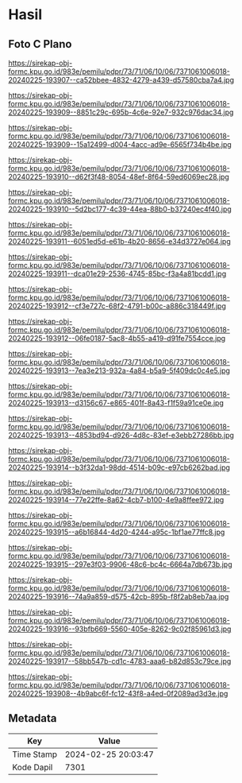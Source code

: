 # Hasil

## Foto C Plano

https://sirekap-obj-formc.kpu.go.id/983e/pemilu/pdpr/73/71/06/10/06/7371061006018-20240225-193907--ca52bbee-4832-4279-a439-d57580cba7a4.jpg

https://sirekap-obj-formc.kpu.go.id/983e/pemilu/pdpr/73/71/06/10/06/7371061006018-20240225-193909--8851c29c-695b-4c6e-92e7-932c976dac34.jpg

https://sirekap-obj-formc.kpu.go.id/983e/pemilu/pdpr/73/71/06/10/06/7371061006018-20240225-193909--15a12499-d004-4acc-ad9e-6565f734b4be.jpg

https://sirekap-obj-formc.kpu.go.id/983e/pemilu/pdpr/73/71/06/10/06/7371061006018-20240225-193910--d62f3f48-8054-48ef-8f64-59ed6069ec28.jpg

https://sirekap-obj-formc.kpu.go.id/983e/pemilu/pdpr/73/71/06/10/06/7371061006018-20240225-193910--5d2bc177-4c39-44ea-88b0-b37240ec4f40.jpg

https://sirekap-obj-formc.kpu.go.id/983e/pemilu/pdpr/73/71/06/10/06/7371061006018-20240225-193911--6051ed5d-e61b-4b20-8656-e34d3727e064.jpg

https://sirekap-obj-formc.kpu.go.id/983e/pemilu/pdpr/73/71/06/10/06/7371061006018-20240225-193911--dca01e29-2536-4745-85bc-f3a4a81bcdd1.jpg

https://sirekap-obj-formc.kpu.go.id/983e/pemilu/pdpr/73/71/06/10/06/7371061006018-20240225-193912--cf3e727c-68f2-4791-b00c-a886c318449f.jpg

https://sirekap-obj-formc.kpu.go.id/983e/pemilu/pdpr/73/71/06/10/06/7371061006018-20240225-193912--06fe0187-5ac8-4b55-a419-d91fe7554cce.jpg

https://sirekap-obj-formc.kpu.go.id/983e/pemilu/pdpr/73/71/06/10/06/7371061006018-20240225-193913--7ea3e213-932a-4a84-b5a9-5f409dc0c4e5.jpg

https://sirekap-obj-formc.kpu.go.id/983e/pemilu/pdpr/73/71/06/10/06/7371061006018-20240225-193913--d3156c67-e865-401f-8a43-f1f59a91ce0e.jpg

https://sirekap-obj-formc.kpu.go.id/983e/pemilu/pdpr/73/71/06/10/06/7371061006018-20240225-193913--4853bd94-d926-4d8c-83ef-e3ebb27286bb.jpg

https://sirekap-obj-formc.kpu.go.id/983e/pemilu/pdpr/73/71/06/10/06/7371061006018-20240225-193914--b3f32da1-98dd-4514-b09c-e97cb6262bad.jpg

https://sirekap-obj-formc.kpu.go.id/983e/pemilu/pdpr/73/71/06/10/06/7371061006018-20240225-193914--77e22ffe-8a62-4cb7-b100-4e9a8ffee972.jpg

https://sirekap-obj-formc.kpu.go.id/983e/pemilu/pdpr/73/71/06/10/06/7371061006018-20240225-193915--a6b16844-4d20-4244-a95c-1bf1ae77ffc8.jpg

https://sirekap-obj-formc.kpu.go.id/983e/pemilu/pdpr/73/71/06/10/06/7371061006018-20240225-193915--297e3f03-9906-48c6-bc4c-6664a7db673b.jpg

https://sirekap-obj-formc.kpu.go.id/983e/pemilu/pdpr/73/71/06/10/06/7371061006018-20240225-193916--74a9a859-d575-42cb-895b-f8f2ab8eb7aa.jpg

https://sirekap-obj-formc.kpu.go.id/983e/pemilu/pdpr/73/71/06/10/06/7371061006018-20240225-193916--93bfb669-5560-405e-8262-9c02f85961d3.jpg

https://sirekap-obj-formc.kpu.go.id/983e/pemilu/pdpr/73/71/06/10/06/7371061006018-20240225-193917--58bb547b-cd1c-4783-aaa6-b82d853c79ce.jpg

https://sirekap-obj-formc.kpu.go.id/983e/pemilu/pdpr/73/71/06/10/06/7371061006018-20240225-193908--4b9abc6f-fc12-43f8-a4ed-0f2089ad3d3e.jpg


## Metadata

| Key        | Value               |
| ---------- | ------------------- |
| Time Stamp | 2024-02-25 20:03:47 |
| Kode Dapil | 7301                |



